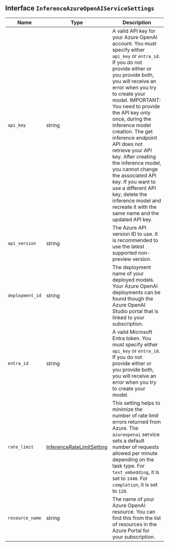 ## Interface `InferenceAzureOpenAIServiceSettings`

| Name | Type | Description |
| - | - | - |
| `api_key` | string | A valid API key for your Azure OpenAI account. You must specify either `api_key` or `entra_id`. If you do not provide either or you provide both, you will receive an error when you try to create your model. IMPORTANT: You need to provide the API key only once, during the inference model creation. The get inference endpoint API does not retrieve your API key. After creating the inference model, you cannot change the associated API key. If you want to use a different API key, delete the inference model and recreate it with the same name and the updated API key. |
| `api_version` | string | The Azure API version ID to use. It is recommended to use the latest supported non-preview version. |
| `deployment_id` | string | The deployment name of your deployed models. Your Azure OpenAI deployments can be found though the Azure OpenAI Studio portal that is linked to your subscription. |
| `entra_id` | string | A valid Microsoft Entra token. You must specify either `api_key` or `entra_id`. If you do not provide either or you provide both, you will receive an error when you try to create your model. |
| `rate_limit` | [InferenceRateLimitSetting](./InferenceRateLimitSetting.md) | This setting helps to minimize the number of rate limit errors returned from Azure. The `azureopenai` service sets a default number of requests allowed per minute depending on the task type. For `text_embedding`, it is set to `1440`. For `completion`, it is set to `120`. |
| `resource_name` | string | The name of your Azure OpenAI resource. You can find this from the list of resources in the Azure Portal for your subscription. |

